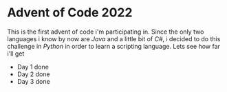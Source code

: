 # Advent of Code 2022

This is the first advent of code i'm participating in. Since the only two languages i know by now are *Java* and a little bit of *C#*, i decided to do this challenge in *Python* in order to learn a scripting language. Lets see how far i'll get

* Day 1 done
* Day 2 done
* Day 3 done